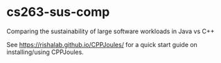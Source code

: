 # cs263-sus-comp
Comparing the sustainability of large software workloads in Java vs C++

See https://rishalab.github.io/CPPJoules/ for a quick start guide on installing/using CPPJoules.
